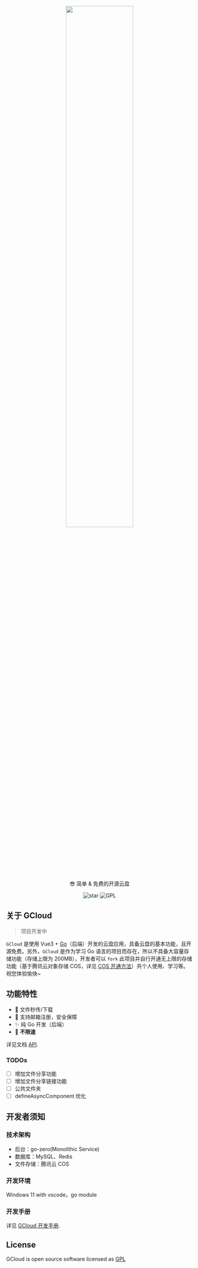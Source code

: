 <p align="center"><img width="60%" align="center" src="https://img-yesmore.vercel.app//gcloud/gcloudx.png"></p>

<p align="center">😎 简单 & 免费的开源云盘</p>

<div style='' align="center">
    <img src="https://img.shields.io/github/stars/yesmore/gcloud-app.svg?logo=github&style=flat-square" alt="star"/>
	<img src="https://img.shields.io/github/license/yesmore/gcloud-app?style=flat-square" alt="GPL"/>
</div>

## 关于 GCloud

> 项目开发中

`GCloud` 是使用 Vue3 + [Go](https://golang.org/)（后端）开发的云盘应用，具备云盘的基本功能，且开源免费。另外，`GCloud` 是作为学习 Go 语言的项目而存在，所以不具备大容量存储功能（存储上限为 200MB），开发者可以 `fork` 此项目并自行开通无上限的存储功能（基于腾讯云对象存储 COS，详见 [COS 开通方法](<[/dev/README.md](https://github.com/yesmore/gcloud-server/blob/master/dev/README.md)>)）共个人使用、学习等。祝您体验愉快~

## 功能特性

- 🚀 文件秒传/下载
- 🎯 支持邮箱注册，安全保障
- ✨ 纯 Go 开发（后端）
- 🎨 **不限速**

详见文档 [API](/docs/API.md).

### TODOs

- [ ] 增加文件分享功能
- [ ] 增加文件分享链接功能
- [ ] 公共文件夹
- [ ] defineAsyncComponent 优化

## 开发者须知

### 技术架构

- 后台：go-zero(Monolithic Service)
- 数据库：MySQL、Redis
- 文件存储：腾讯云 COS

### 开发环境

Windows 11 with vscode，go module

### 开发手册

详见 [GCloud 开发手册](/dev/README.md).

## License

GCloud is open source software licensed as [GPL](LICENSE)
